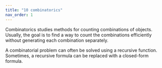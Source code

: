 ```yaml
---
title: "10 combinatorics"
nav_order: 1
---
```



Combinatorics studies methods for counting combinations of objects. Usually,
the goal is to find a way to count the combinations efficiently without generating
each combination separately.

A combinatorial problem can often be solved using a recursive function.
Sometimes, a recursive formula can be replaced with a closed-form formula.
